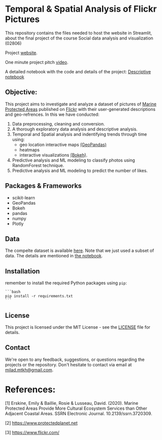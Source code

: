 # Temporal & Spatial Analysis of Flickr Pictures

This repository contains the files needed to host the website in Streamlit, about the final project of the course Social data analysis and visualization (02806)

Project [website](https://share.streamlit.io/haridimos9/social_data_analysis/main).

One minute project pitch [video](https://www.youtube.com/watch?v=I9XVDlP_pxg).

A detailed notebook with the code and details of the project: [Descriptive notebook](https://drive.google.com/file/d/1Vs8-y3-WxRNnGx0MvJgGxd7zko2TiCtq/view?usp=drive_link)

## Objective:
This project aims to investigate and analyze a dataset of pictures of [Marine Protected Areas](https://en.wikipedia.org/wiki/Marine_protected_area) published on [Flickr](https://www.flickr.com/) with their user-generated descriptions and geo-refrences. In this we have conducted:

1. Data preprocessing, cleaning and conversion.
2. A thorough exploratory data analysis and descriptive analysis.
3. Temporal and Spatial analysis and indentifying trends through time using:
   * geo location interactive maps [(GeoPandas)](https://geopandas.org/en/stable/getting_started/introduction.html)
   * heatmaps
   * interactive visualizations [(Bokeh)](https://bokeh.org/).
4. Predictive analysis and ML modeling to classify photos using RandomForest technique.
5. Predictive analysis and ML modeling to predict the number of likes.

## Packages & Frameworks
* scikit-learn
* GeoPandas
* Bokeh
* pandas
* numpy
* Plotly


## Data
The compelte dataset is available [here](https://data.mendeley.com/datasets/dmk97w5vrr/1). Note that we just used a subset of data. The details are mentioned in [the notebook](https://drive.google.com/file/d/1Vs8-y3-WxRNnGx0MvJgGxd7zko2TiCtq/view?usp=drive_link).

## Installation
remember to install the required Python packages using `pip`:

    ```bash
    pip install -r requirements.txt
    ```

## License

This project is licensed under the MIT License - see the [LICENSE](./LICENSE) file for details.

## Contact
We're open to any feedback, suggestions, or questions regarding the projects or the repository. Don't hesitate to contact via email at milad.mtkh@gmail.com.

# References:
[1] Erskine, Emily & Baillie, Rosie & Lusseau, David. (2020). Marine Protected Areas Provide More Cultural Ecosystem Services than Other Adjacent Coastal Areas. SSRN Electronic Journal. 10.2139/ssrn.3720309. 

[2] https://www.protectedplanet.net

[3] https://www.flickr.com/
